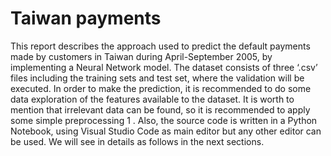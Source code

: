 # Taiwan payments
This report describes the approach used to predict the default payments made by customers in Taiwan
during April-September 2005, by implementing a Neural Network model. The dataset consists of three
‘.csv’ files including the training sets and test set, where the validation will be executed. In order to
make the prediction, it is recommended to do some data exploration of the features available to the
dataset. It is worth to mention that irrelevant data can be found, so it is recommended to apply some
simple preprocessing 1 . Also, the source code is written in a Python Notebook, using Visual Studio Code
as main editor but any other editor can be used. We will see in details as follows in the next sections.
